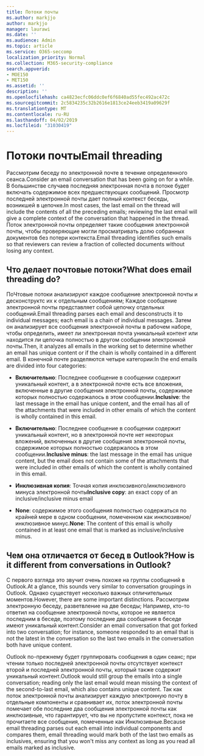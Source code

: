 ```yaml
---
title: Потоки почты
ms.author: markjjo
author: markjjo
manager: laurawi
ms.date: ''
ms.audience: Admin
ms.topic: article
ms.service: O365-seccomp
localization_priority: Normal
ms.collection: M365-security-compliance
search.appverid:
- MOE150
- MET150
ms.assetid: ''
description: ''
ms.openlocfilehash: ca4823ecfc06ddc0ef6f6840ad55fec492ac472c
ms.sourcegitcommit: 2c5834235c32b2616e1813ce24eeb3419a09629f
ms.translationtype: MT
ms.contentlocale: ru-RU
ms.lasthandoff: 04/02/2019
ms.locfileid: "31030419"
---
```

# <a name="email-threading"></a><span data-ttu-id="d7af9-102">Потоки почты</span><span class="sxs-lookup"><span data-stu-id="d7af9-102">Email threading</span></span>

<span data-ttu-id="d7af9-103">Рассмотрим беседу по электронной почте в течение определенного сеанса.</span><span class="sxs-lookup"><span data-stu-id="d7af9-103">Consider an email conversation that has been going on for a while.</span></span> <span data-ttu-id="d7af9-104">В большинстве случаев последняя электронная почта в потоке будет включать содержимое всех предшествующих сообщений. Просмотр последней электронной почты дает полный контекст беседы, возникшей в цепочке.</span><span class="sxs-lookup"><span data-stu-id="d7af9-104">In most cases, the last email on the thread will include the contents of all the preceding emails; reviewing the last email will give a complete context of the conversation that happened in the thread.</span></span> <span data-ttu-id="d7af9-105">Поток электронной почты определяет такие сообщения электронной почты, чтобы проверяющие могли просматривать долю собранных документов без потери контекста.</span><span class="sxs-lookup"><span data-stu-id="d7af9-105">Email threading identifies such emails so that reviewers can review a fraction of collected documents without losing any context.</span></span>

## <a name="what-does-email-threading-do"></a><span data-ttu-id="d7af9-106">Что делает почтовые потоки?</span><span class="sxs-lookup"><span data-stu-id="d7af9-106">What does email threading do?</span></span>

<span data-ttu-id="d7af9-107">ПоЧтовые потоки анализируют каждое сообщение электронной почты и десконструктс их к отдельным сообщениям; Каждое сообщение электронной почты представляет собой цепочку отдельных сообщений.</span><span class="sxs-lookup"><span data-stu-id="d7af9-107">Email threading parses each email and desconstructs it to individual messages; each email is a chain of individual messages.</span></span> <span data-ttu-id="d7af9-108">Затем он анализирует все сообщения электронной почты в рабочем наборе, чтобы определить, имеет ли электронная почта уникальный контент или находится ли цепочка полностью в другом сообщении электронной почты.</span><span class="sxs-lookup"><span data-stu-id="d7af9-108">Then, it analyzes all emails in the working set to determine whether an email has unique content or if the chain is wholly contained in a different email.</span></span> <span data-ttu-id="d7af9-109">В конечной почте разделяются четыре категории:</span><span class="sxs-lookup"><span data-stu-id="d7af9-109">In the end emails are divided into four categories:</span></span>

- <span data-ttu-id="d7af9-110">**Включительно**: Последнее сообщение в сообщении содержит уникальный контент, а в электронной почте есть все вложения, включенные в другие сообщения электронной почты, содержимое которых полностью содержалось в этом сообщении.</span><span class="sxs-lookup"><span data-stu-id="d7af9-110">**Inclusive**: the last message in the email has unique content, and the email has all of the attachments that were included in other emails of which the content is wholly contained in this email.</span></span>


- <span data-ttu-id="d7af9-111">**Включительно**: Последнее сообщение в сообщении содержит уникальный контент, но в электронной почте нет некоторых вложений, включенных в другие сообщения электронной почты, содержимое которых полностью содержалось в этом сообщении.</span><span class="sxs-lookup"><span data-stu-id="d7af9-111">**Inclusive minus**: the last message in the email has unique content, but the email does not contain some of the attachments that were included in other emails of which the content is wholly contained in this email.</span></span>

- <span data-ttu-id="d7af9-112">**Инклюзивная копия**: Точная копия инклюзивного/инклюзивного минуса электронной почты</span><span class="sxs-lookup"><span data-stu-id="d7af9-112">**Inclusive copy**: an exact copy of an inclusive/inclusive minus email</span></span>

- <span data-ttu-id="d7af9-113">**None**: содержимое этого сообщения полностью содержаться по крайней мере в одном сообщении, помеченном как инклюзивное/инклюзивное минус.</span><span class="sxs-lookup"><span data-stu-id="d7af9-113">**None**: The content of this email is wholly contained in at least one email that is marked as inclusive/inclusive minus.</span></span>

## <a name="how-is-it-different-from-conversations-in-outlook"></a><span data-ttu-id="d7af9-114">Чем она отличается от бесед в Outlook?</span><span class="sxs-lookup"><span data-stu-id="d7af9-114">How is it different from conversations in Outlook?</span></span>
<span data-ttu-id="d7af9-115">С первого взгляда это звучит очень похоже на группы сообщений в Outlook.</span><span class="sxs-lookup"><span data-stu-id="d7af9-115">At a glance, this sounds very similar to conversation groupings in Outlook.</span></span> <span data-ttu-id="d7af9-116">Однако существует несколько важных отличительных моментов.</span><span class="sxs-lookup"><span data-stu-id="d7af9-116">However, there are some important distinctions.</span></span> <span data-ttu-id="d7af9-117">Рассмотрим электронную беседу, разветвление на две беседы; Например, кто-то ответил на сообщение электронной почты, которое не является последним в беседе, поэтому последние два сообщения в беседе имеют уникальный контент.</span><span class="sxs-lookup"><span data-stu-id="d7af9-117">Consider an email conversation that got forked into two conversation; for instance, someone responded to an email that is not the latest in the conversation so the last two emails in the conversation both have unique content.</span></span>

<span data-ttu-id="d7af9-118">Outlook по-прежнему будет группировать сообщения в один сеанс; при чтении только последней электронной почты отсутствует контекст второй и последней электронной почты, который также содержит уникальный контент.</span><span class="sxs-lookup"><span data-stu-id="d7af9-118">Outlook would still group the emails into a single conversation; reading only the last email would mean missing the context of the second-to-last email, which also contains unique content.</span></span> <span data-ttu-id="d7af9-119">Так как поток электронной почты анализирует каждую электронную почту в отдельные компоненты и сравнивает их, поток электронной почты помечает обе последние два сообщения электронной почты как инклюзивные, что гарантирует, что вы не пропустите контекст, пока не прочитаете все сообщения, помеченные как Инклюзивные.</span><span class="sxs-lookup"><span data-stu-id="d7af9-119">Because email threading parses out each email into individual components and compares them, email threading would mark both of the last two emails as inclusives, ensuring that you won't miss any context as long as you read all emails marked as inclusive.</span></span>